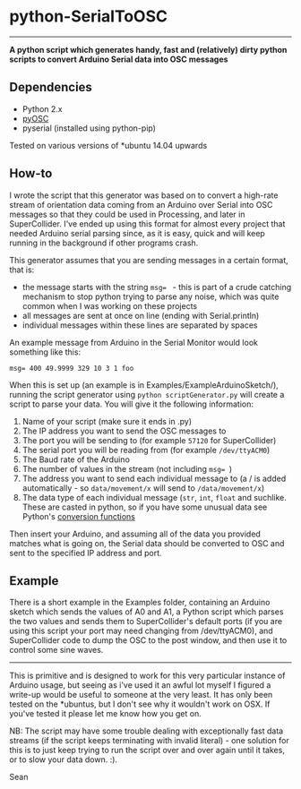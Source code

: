 # python-SerialToOSC
----------------------
**A python script which generates handy, fast and (relatively) dirty python scripts to convert Arduino Serial data into OSC messages**

## Dependencies

* Python 2.x
* [pyOSC](https://pypi.python.org/pypi/pyOSC)
* pyserial (installed using python-pip)

Tested on various versions of *ubuntu 14.04 upwards

## How-to

I wrote the script that this generator was based on to convert a high-rate stream of orientation data coming from an Arduino over Serial into OSC messages so that they could be used in Processing, and later in SuperCollider. I've ended up using this format for almost every project that needed Arduino serial parsing since, as it is easy, quick and will keep running in the background if other programs crash.

This generator assumes that you are sending messages in a certain format, that is:
* the message starts with the string ```msg= ``` - this is part of a crude catching mechanism to stop python trying to parse any noise, which was quite common when I was working on these projects
* all messages are sent at once on line (ending with Serial.println)
* individual messages within these lines are separated by spaces

An example message from Arduino in the Serial Monitor would look something like this:

```msg= 400 49.9999 329 10 3 1 foo```

When this is set up (an example is in Examples/ExampleArduinoSketch/), running the script generator using ```python scriptGenerator.py``` will create a script to parse your data. You will give it the following information:

1. Name of your script (make sure it ends in .py)
2. The IP address you want to send the OSC messages to
3. The port you will be sending to (for example ```57120``` for SuperCollider)
4. The serial port you will be reading from (for example ```/dev/ttyACM0```)
5. The Baud rate of the Arduino
6. The number of values in the stream (not including ```msg= ```)
7. The address you want to send each individual message to (a / is added automatically - so ```data/movement/x``` will send to ```/data/movement/x```)
8. The data type of each individual message (```str```, ```int```, ```float``` and suchlike. These are casted in python, so if you have some unusual data see Python's [conversion functions](https://docs.python.org/2/library/functions.html) 

Then insert your Arduino, and assuming all of the data you provided matches what is going on, the Serial data should be converted to OSC and sent to the specified IP address and port.

## Example

There is a short example in the Examples folder, containing an Arduino sketch which sends the values of A0 and A1, a Python script which parses the two values and sends them to SuperCollider's default ports (if you are using this script your port may need changing from /dev/ttyACM0), and SuperCollider code to dump the OSC to the post window, and then use it to control some sine waves.

------------------------

This is primitive and is designed to work for this very particular instance of Arduino usage, but seeing as i've used it an awful lot myself I figured a write-up would be useful to someone at the very least. It has only been tested on the *ubuntus, but I don't see why it wouldn't work on OSX. If you've tested it please let me know how you get on.

NB: The script may have some trouble dealing with exceptionally fast data streams (if the script keeps terminating with invalid literal) - one solution for this is to just keep trying to run the script over and over again until it takes, or to slow your data down. :).

Sean
